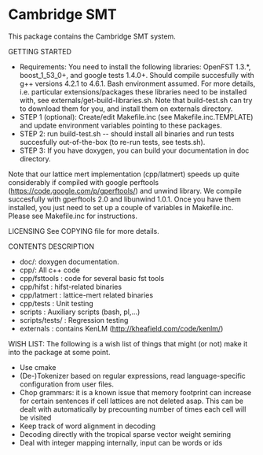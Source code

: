 Cambridge SMT
=============

This package contains the Cambridge SMT system.


GETTING STARTED
 + Requirements: You need to install the following libraries: OpenFST 1.3.*, boost_1_53_0+, and google tests 1.4.0+. 
   Should compile succesfully with g++ versions 4.2.1 to 4.6.1.
   Bash environment assumed.
   For more details, i.e. particular extensions/packages these libraries need to be installed with,
   see externals/get-build-libraries.sh. Note that build-test.sh can try to download them for you,
   and install them on externals directory.
 + STEP 1 (optional): Create/edit Makefile.inc (see Makefile.inc.TEMPLATE) and update environment variables pointing to these packages.
 + STEP 2: run build-test.sh -- should install all binaries and run tests succesfully out-of-the-box (to re-run tests, see tests.sh).
 + STEP 3: If you have doxygen, you can build your documentation in doc directory. 


Note that our lattice mert implementation (cpp/latmert) speeds up quite considerably if compiled with google perftools 
(https://code.google.com/p/gperftools/) and unwind library. We compile succesfully with gperftools 2.0 and libunwind 1.0.1. 
Once you have them installed, you just need to set up a couple of variables in Makefile.inc. Please see Makefile.inc for instructions.


LICENSING
 See COPYING file for more details.

CONTENTS DESCRIPTION 
+ doc/: doxygen documentation. 
+ cpp/: All c++ code
+ cpp/fsttools   : code for several basic fst tools 
+ cpp/hifst      : hifst-related binaries 
+ cpp/latmert    : lattice-mert related binaries
+ cpp/tests      : Unit testing
+ scripts	 : Auxiliary scripts (bash, pl,...)
+ scripts/tests/ : Regression testing
+ externals      : contains KenLM (http://kheafield.com/code/kenlm/)



WISH LIST:
The following is a wish list of things that might (or not) make it into
the package at some point.

- Use cmake
- (De-)Tokenizer based on regular expressions, read language-specific configuration from user files.
- Chop grammars: it is a known issue that memory footprint can increase for certain sentences 
  if cell lattices are not deleted asap. 
  This can be dealt with automatically by precounting number of times each cell will be visited 
- Keep track of word alignment in decoding
- Decoding directly with the tropical sparse vector weight semiring
- Deal with integer mapping internally, input can be words or ids
